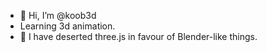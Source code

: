 - 👋 Hi, I’m @koob3d
- Learning 3d animation.
- 👀 I have deserted three.js in favour of Blender-like things.


<!---
koob3d/koob3d is a ✨ special ✨ repository because its `README.md` (this file) appears on your GitHub profile.
You can click the Preview link to take a look at your changes.
--->
